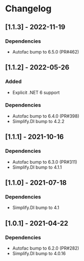 # Changelog

## [1.1.3] - 2022-11-19

### Dependencies

- Autofac bump to 6.5.0 (PR#462)

## [1.1.2] - 2022-05-26

### Added

- Explicit .NET 6 support

### Dependencies

- Autofac bump to 6.4.0 (PR#398)
- Simplify.DI bump to 4.2.2

## [1.1.1] - 2021-10-16

### Dependencies

- Autofac bump to 6.3.0 (PR#311)
- Simplify.DI bump to 4.1.1

## [1.1.0] - 2021-07-18

### Dependencies

- Simplify.DI bump to 4.1

## [1.0.1] - 2021-04-22

### Dependencies

- Autofac bump to 6.2.0 (PR#282)
- Simplify.DI bump to 4.0.16
